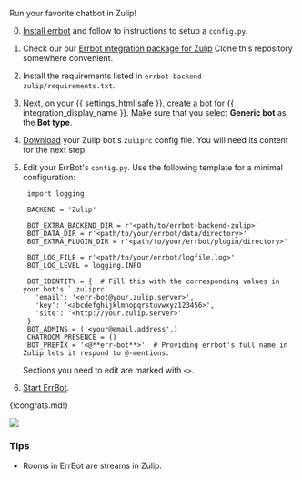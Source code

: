 Run your favorite chatbot in Zulip!

0. [Install errbot](http://errbot.io/en/latest/user_guide/setup.html)
   and follow to instructions to setup a `config.py`.

0. Check our our [Errbot integration package for Zulip](https://github.com/zulip/errbot-backend-zulip)
   Clone this repository somewhere convenient.

0. Install the requirements listed in `errbot-backend-zulip/requirements.txt`.

0. Next, on your {{ settings_html|safe }}, [create a bot](/help/add-a-bot-or-integration) for
   {{ integration_display_name }}. Make sure that you select **Generic bot** as the **Bot type**.

0. [Download](/api/api-keys-zuliprc) your Zulip bot's `zuliprc` config file. You
   will need its content for the next step.

0. Edit your ErrBot's `config.py`. Use the following template for a minimal configuration:

        import logging

        BACKEND = 'Zulip'

        BOT_EXTRA_BACKEND_DIR = r'<path/to/errbot-backend-zulip>'
        BOT_DATA_DIR = r'<path/to/your/errbot/data/directory>'
        BOT_EXTRA_PLUGIN_DIR = r'<path/to/your/errbot/plugin/directory>'

        BOT_LOG_FILE = r'<path/to/your/errbot/logfile.log>'
        BOT_LOG_LEVEL = logging.INFO

        BOT_IDENTITY = {  # Fill this with the corresponding values in your bot's `.zuliprc`
          'email': '<err-bot@your.zulip.server>',
          'key': '<abcdefghijklmnopqrstuvwxyz123456>',
          'site': '<http://your.zulip.server>'
        }
        BOT_ADMINS = ('<your@email.address',)
        CHATROOM_PRESENCE = ()
        BOT_PREFIX = '<@**err-bot**>'  # Providing errbot's full name in Zulip lets it respond to @-mentions.

    Sections you need to edit are marked with `<>`.

7. [Start ErrBot](http://errbot.io/en/latest/user_guide/setup.html#starting-the-daemon).

{!congrats.md!}

![](/static/images/integrations/errbot/000.png)

### Tips

* Rooms in ErrBot are streams in Zulip.
